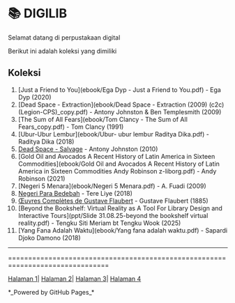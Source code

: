 # 📚 DIGILIB 

Selamat datang di perpustakaan digital

Berikut ini adalah koleksi yang dimiliki

## Koleksi
1. [Just a Friend to You](ebook/Ega Dyp - Just a Friend to You.pdf) - Ega Dyp (2020)
2. [Dead Space - Extraction](ebook/Dead Space - Extraction (2009) (c2c) (Legion-CPS)_copy.pdf) - Antony Johnston & Ben Templesmith (2009)
3. [The Sum of All Fears](ebook/Tom Clancy - The Sum of All Fears_copy.pdf) - Tom Clancy (1991)
4. [Ubur-Ubur Lembur](ebook/Ubur- ubur lembur Raditya Dika.pdf) - Raditya Dika (2018)
5. [Dead Space - Salvage](ebook/Dead_Space_Salvage_(2010)_copy.pdf) - Antony Johnston (2010)
6. [Gold Oil and Avocados A Recent History of Latin America in Sixteen Commodities](ebook/Gold Oil and Avocados A Recent History of Latin America in Sixteen Commodities Andy Robinson z-liborg.pdf) - Andy Robinson (2021)
7. [Negeri 5 Menara](ebook/Negeri 5 Menara.pdf) - A. Fuadi (2009)
8. [Negeri Para Bedebah](ebook/Negeri_Para_Bedebah.pdf) - Tere Liye (2018)
9. [Œuvres Complètes de Gustave Flaubert](oeuvrescomplt01flauuoft.pdf) - Gustave Flaubert (1885)
10. [Beyond the Bookshelf: Virtual Reality as A Tool For Library Design and Interactive Tours](ppt/Slide 31.08.25-beyond the bookshelf virtual reality.pdf) - Tengku Siti Meriam bt Tengku Wook (2025)
11. [Yang Fana Adalah Waktu](ebook/Yang fana adalah waktu.pdf) - Sapardi Djoko Damono (2018)
---
===============================================================================
<p><a href="webti/halaman1.html">Halaman 1</a>|
<a href="webti/halaman2.html">Halaman 2</a>|
<a href="webti/halaman3.html">Halaman 3</a>|
<a href="webti/halaman4.html">Halaman 4</a></p>
*_Powered by GitHub Pages_*

